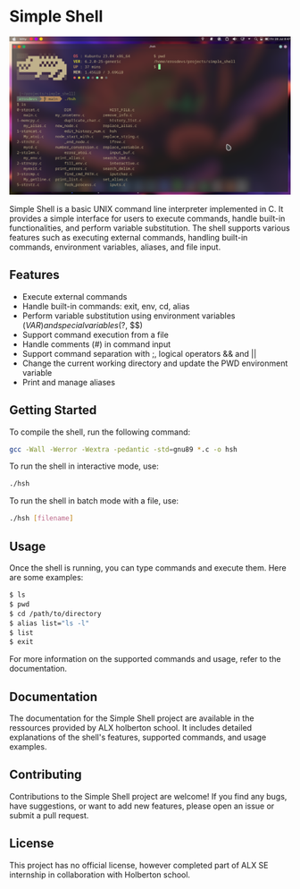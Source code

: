 # Simple Shell

![Simple~shell Screenshot](https://github.com/bazileros/simple_shell/blob/main/assets/Screenshot_20230728_084721.png)

Simple Shell is a basic UNIX command line interpreter implemented in C. It provides a simple interface for users to execute commands, handle built-in functionalities, and perform variable substitution. The shell supports various features such as executing external commands, handling built-in commands, environment variables, aliases, and file input.

## Features

- Execute external commands
- Handle built-in commands: exit, env, cd, alias
- Perform variable substitution using environment variables ($VAR) and special variables ($?, $$)
- Support command execution from a file
- Handle comments (#) in command input
- Support command separation with ;, logical operators && and ||
- Change the current working directory and update the PWD environment variable
- Print and manage aliases

## Getting Started

To compile the shell, run the following command:
```bash
gcc -Wall -Werror -Wextra -pedantic -std=gnu89 *.c -o hsh
```



To run the shell in interactive mode, use:
```bash
./hsh
```


To run the shell in batch mode with a file, use:
```bash
./hsh [filename]
```



## Usage

Once the shell is running, you can type commands and execute them. Here are some examples:

```bash
$ ls
$ pwd
$ cd /path/to/directory
$ alias list="ls -l"
$ list
$ exit
```



For more information on the supported commands and usage, refer to the documentation.

## Documentation

The documentation for the Simple Shell project are available in the ressources provided by ALX holberton school. It includes detailed explanations of the shell's features, supported commands, and usage examples.

## Contributing

Contributions to the Simple Shell project are welcome! If you find any bugs, have suggestions, or want to add new features, please open an issue or submit a pull request.

## License

This project has no official license, however completed part of ALX SE internship in collaboration with Holberton school.
